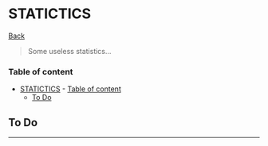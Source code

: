 
# STATICTICS

[Back](../README.md)

> Some useless statistics…

### Table of content
- [STATICTICS](#statictics)
		- [Table of content](#table-of-content)
	- [To Do](#to-do)

## To Do

---
